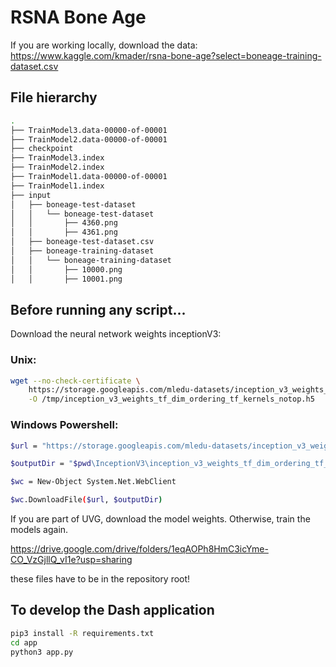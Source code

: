 # RSNA Bone Age

If you are working locally, download the data:
https://www.kaggle.com/kmader/rsna-bone-age?select=boneage-training-dataset.csv

## File hierarchy

```bash
.
├── TrainModel3.data-00000-of-00001
├── TrainModel2.data-00000-of-00001
├── checkpoint
├── TrainModel3.index
├── TrainModel2.index
├── TrainModel1.data-00000-of-00001
├── TrainModel1.index
├── input
│   ├── boneage-test-dataset
│   │   └── boneage-test-dataset
│   │       ├── 4360.png
│   │       ├── 4361.png
│   ├── boneage-test-dataset.csv
│   ├── boneage-training-dataset
│   │   └── boneage-training-dataset
│   │       ├── 10000.png
│   │       ├── 10001.png
```

## Before running any script...

Download the neural network weights inceptionV3:

### Unix:
```bash
wget --no-check-certificate \
    https://storage.googleapis.com/mledu-datasets/inception_v3_weights_tf_dim_ordering_tf_kernels_notop.h5 \
    -O /tmp/inception_v3_weights_tf_dim_ordering_tf_kernels_notop.h5
```


### Windows Powershell:
```bash
$url = "https://storage.googleapis.com/mledu-datasets/inception_v3_weights_tf_dim_ordering_tf_kernels_notop.h5"

$outputDir = "$pwd\InceptionV3\inception_v3_weights_tf_dim_ordering_tf_kernels_notop.h5"

$wc = New-Object System.Net.WebClient

$wc.DownloadFile($url, $outputDir)
```


If you are part of UVG, download the model weights. Otherwise, train the models again.

https://drive.google.com/drive/folders/1eqAOPh8HmC3icYme-CO_VzGjllQ_vI1e?usp=sharing

these files have to be in the repository root!

## To develop the Dash application
```bash
pip3 install -R requirements.txt
cd app
python3 app.py
```
